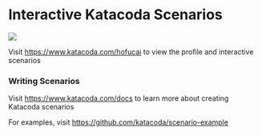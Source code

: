 # Interactive Katacoda Scenarios

[![](http://shields.katacoda.com/katacoda/hofucai/count.svg)](https://www.katacoda.com/hofucai "Get your profile on Katacoda.com")

Visit https://www.katacoda.com/hofucai to view the profile and interactive scenarios

### Writing Scenarios
Visit https://www.katacoda.com/docs to learn more about creating Katacoda scenarios

For examples, visit https://github.com/katacoda/scenario-example
